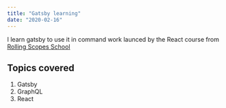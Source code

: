```yaml
---
title: "Gatsby learning"
date: "2020-02-16"
---
```


I learn gatsby to use it in command work launced by the React course from [Rolling Scopes School](https://github.com/rolling-scopes-school/)

## Topics covered

1. Gatsby
2. GraphQL
3. React